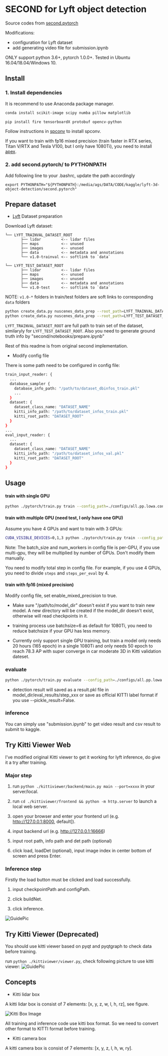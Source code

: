 # SECOND for Lyft object detection
Source codes from [second.pytorch](https://github.com/pyaf/second.pytorch)

Modifications:
* configuration for Lyft dataset
* add generating video file for submission.ipynb

ONLY support python 3.6+, pytorch 1.0.0+. Tested in Ubuntu 16.04/18.04/Windows 10.

## Install

### 1. Install dependencies

It is recommend to use Anaconda package manager.

```bash
conda install scikit-image scipy numba pillow matplotlib
```

```bash
pip install fire tensorboardX protobuf opencv-python
```

Follow instructions in [spconv](https://github.com/traveller59/spconv) to install spconv.

If you want to train with fp16 mixed precision (train faster in RTX series, Titan V/RTX and Tesla V100, but I only have 1080Ti), you need to install [apex](https://github.com/NVIDIA/apex).

### 2. add second.pytorch/ to PYTHONPATH

Add following line to your .bashrc, update the path accordingly

`export PYTHONPATH="${PYTHONPATH}:/media/ags/DATA/CODE/kaggle/lyft-3d-object-detection/second.pytorch"`

## Prepare dataset

* [Lyft]() Dataset preparation

Download Lyft dataset:

```plain
└── LYFT_TRAINVAL_DATASET_ROOT
       ├── lidar         <-- lidar files
       ├── maps          <-- unused
       ├── images        <-- unused
       ├── data          <-- metadata and annotations
       └── v1.0-trainval <-- softlink to `data`

└── LYFT_TEST_DATASET_ROOT
       ├── lidar         <-- lidar files
       ├── maps          <-- unused
       ├── images        <-- unused
       ├── data          <-- metadata and annotations
       └── v1.0-test     <-- softlink to `data`
```

NOTE: `v1.0-*` folders in train/test folders are soft links to corresponding `data` folders

```bash
python create_data.py nuscenes_data_prep --root_path=LYFT_TRAINVAL_DATASET_ROOT  --version="v1.0-trainval" --dataset_name="NuScenesDataset" --max_sweeps=10
python create_data.py nuscenes_data_prep --root_path=LYFT_TEST_DATASET_ROOT  --version="v1.0-test" --dataset_name="NuScenesDataset" --max_sweeps=10
```

`LYFT_TRAINVAL_DATASET_ROOT` are full path to train set of the dataset, similaryly for `LYFT_TEST_DATASET_ROOT`. Also you need to generate ground truth info by "second/notebooks/prepare.ipynb"


Rest of this readme is from original second implementation.

* Modify config file

There is some path need to be configured in config file:

```bash
train_input_reader: {
  ...
  database_sampler {
    database_info_path: "/path/to/dataset_dbinfos_train.pkl"
    ...
  }
  dataset: {
    dataset_class_name: "DATASET_NAME"
    kitti_info_path: "/path/to/dataset_infos_train.pkl"
    kitti_root_path: "DATASET_ROOT"
  }
}
...
eval_input_reader: {
  ...
  dataset: {
    dataset_class_name: "DATASET_NAME"
    kitti_info_path: "/path/to/dataset_infos_val.pkl"
    kitti_root_path: "DATASET_ROOT"
  }
}
```

## Usage

#### train with single GPU

```bash
python ./pytorch/train.py train --config_path=./configs/all.pp.lowa.config --model_dir=/path/to/model_dir
```

#### train with multiple GPU (need test, I only have one GPU)

Assume you have 4 GPUs and want to train with 3 GPUs:

```bash
CUDA_VISIBLE_DEVICES=0,1,3 python ./pytorch/train.py train --config_path=./configs/all.pp.lowa.config --model_dir=/path/to/model_dir --multi_gpu=True
```

Note: The batch_size and num_workers in config file is per-GPU, if you use multi-gpu, they will be multiplied by number of GPUs. Don't modify them manually.

You need to modify total step in config file. For example, if you use 4 GPUs, you need to divide ```steps``` and ```steps_per_eval``` by 4.

#### train with fp16 (mixed precision)

Modify config file, set enable_mixed_precision to true.

* Make sure "/path/to/model_dir" doesn't exist if you want to train new model. A new directory will be created if the model_dir doesn't exist, otherwise will read checkpoints in it.

* training process use batchsize=6 as default for 1080Ti, you need to reduce batchsize if your GPU has less memory.

* Currently only support single GPU training, but train a model only needs 20 hours (165 epoch) in a single 1080Ti and only needs 50 epoch to reach 78.3 AP with super converge in car moderate 3D in Kitti validation dateset.

### evaluate

```bash
python ./pytorch/train.py evaluate --config_path=./configs/all.pp.lowa.config --model_dir=/path/to/model_dir --measure_time=True --batch_size=1
```

* detection result will saved as a result.pkl file in model_dir/eval_results/step_xxx or save as official KITTI label format if you use --pickle_result=False.

### inference

You can simply use "submission.ipynb" to get video result and csv result to submit to kaggle.


## Try Kitti Viewer Web

I've modified original Kitti viewer to get it working for lyft inference, do give it a try after training.

### Major step

1. run ```python ./kittiviewer/backend/main.py main --port=xxxx``` in your server/local.

2. run ```cd ./kittiviewer/frontend && python -m http.server``` to launch a local web server.

3. open your browser and enter your frontend url (e.g. http://127.0.0.1:8000, default]).

4. input backend url (e.g. http://127.0.0.1:16666)

5. input root path, info path and det path (optional)

6. click load, loadDet (optional), input image index in center bottom of screen and press Enter.

### Inference step

Firstly the load button must be clicked and load successfully.

1. input checkpointPath and configPath.

2. click buildNet.

3. click inference.

![GuidePic](https://raw.githubusercontent.com/traveller59/second.pytorch/master/images/viewerweb.png)



## Try Kitti Viewer (Deprecated)

You should use kitti viewer based on pyqt and pyqtgraph to check data before training.

run ```python ./kittiviewer/viewer.py```, check following picture to use kitti viewer:
![GuidePic](https://raw.githubusercontent.com/traveller59/second.pytorch/master/images/simpleguide.png)

## Concepts


* Kitti lidar box

A kitti lidar box is consist of 7 elements: [x, y, z, w, l, h, rz], see figure.

![Kitti Box Image](https://raw.githubusercontent.com/traveller59/second.pytorch/master/images/kittibox.png)

All training and inference code use kitti box format. So we need to convert other format to KITTI format before training.

* Kitti camera box

A kitti camera box is consist of 7 elements: [x, y, z, l, h, w, ry].

